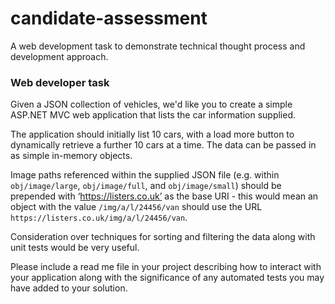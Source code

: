 # candidate-assessment
A web development task to demonstrate technical thought process and development approach.

### Web developer task

Given a JSON collection of vehicles, we'd like you to create a simple ASP.NET MVC web application that lists the car information supplied.

The application should initially list 10 cars, with a load more button to dynamically retrieve a further 10 cars at a time.
The data can be passed in as simple in-memory objects.

Image paths referenced within the supplied JSON file (e.g. within `obj/image/large`, `obj/image/full`, and `obj/image/small`) should be prepended with ‘https://listers.co.uk’ as the base URI - this would mean an object with the value `/img/a/l/24456/van` should use the URL `https://listers.co.uk/img/a/l/24456/van`.

Consideration over techniques for sorting and filtering the data along with unit tests would be very useful.

Please include a read me file in your project describing how to interact with your application along with the significance of any automated tests you may have added to your solution.

